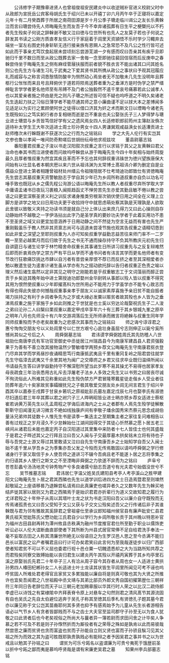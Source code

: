 <!-- { "loadSidebar": true } -->
　　公讳修字子期豫章进贤人也曾祖俊祖安民建炎中以收逆贼补官进义校尉父时中从政郎为宣抚岳公宾客母胡氏生于绍兴已未以开禧丁卯六月丙午卒于正寝将以嘉定元年十有二月癸酉葬于所居之南荷田源是岁十月公季子瑭走临川谒公之友长乐黄榦泣而言曰瑭尝侍先人师晦庵先生而友吾子今不幸弃诸孤葬有日生平之梗槩托以不朽者先生殁矣子何说之辞榦谢不敏又泣曰徳与位世所有也先人之友莫子若也子何说之辞发其书读之公刚方质直孝友信义行于家庭着于闾里天资頴悟不乐时学少习輙弃去端坐一室左右图史持身斩斩无违行接亲族有恩赒人之急常恐不及凡公之性行皆可述如此而于事亲尤笃饮食起居未尝顷刻忘尝游芜湖一夕有感而叹曰吾亲其有疾乎旦即驰归千里不数日而至从政公既葬去家一舍毎一念至即驰往裴回信宿而后反庚申之春榦尝侍坐于晦庵先生之侧有麻绖菅屦扶服而前者貌不胜衣言不能出诸其口问其姓名则公也先生方与诸生习礼于武夷之下爱其贤书其所擕从政公之事状曰予观其冠履应礼而戚容与之称言词恳慤情防酸辛为恻然动心焉坐者无不加敬未几先生没明年且葬柩行公怅怅而来且号且拜俯伏于道若将陨焉送葬者重为之垂涕方是时伪学之禁严缙绅耻言学学者更名他师至有吊赙不及门者公独毅然不逺千里哀号痛慕若此公诚孝人也以其爱亲者施之师由是充之则凡子瑭之所述皆可信不疑也呜呼道之不明久矣诸老先生迭起力扶之习俗日薄学者不能尽通其师之意小廉曲谨不足以捄大本之差博闻多见适足以为实行之累顾使阿世之徒得以借口济其为奸之术而斯文日以堙晦今诸老先生既殁如公之笃实躬行者亦复相继而逝是岂不重哀也夫公娶张氏子三人梦得梦与瑭业进士瑭尝与乡贡皆笃信好学有父之遗风焉女四人长适修职郎前筠州主簿赵汝偩次适待补太学生王大年次适进士周士珍孙男女十四人男谦巽观咸益涣女长适漕贡进士赵师橹次未行榦既谢不获遂次公之行而为之铭铭曰
　　学之大先人伦行有实岂其文参也鲁以孝闻一唯间防奇勲嗟后世胡纷纭毋他求视兹坟
　　董县尉墓志铭
　　番阳董君叔重之子浚以书走汉阳叙次叔重之言行以求铭于其父之友黄榦曰君父治命也奉其书而泣进使者而问故呜呼榦尝从游于晦庵先生今四十年矣相与始终周旋最久且厚者惟叔重为然宜其疾且革而不予忘也其何辞叔重讳铢世为徳兴望族唐保大间始有以仕显名者本朝庆厯以来六世从祖讳渊为太常博士髙祖讳介卿为删定自是业儒益众登进士第者相踵曾祖材处州缙云令祖陵隠居不仕考琦迪功郎致仕有贤徳晦庵先生尝志其墓叔重天资警敏励志于学自其少年已为乡闾所称道叔重亦自负以功名可唾手致也既冠从乡之儒先程公洵游公语以晦庵先生所以教人者叔重尽弃所学取大学中庸语孟诸书日夜玩习裹粮入闽抠趋函丈不惮劳苦先生亦爱其勤且敏不倦以教之尝语之曰更宜深察圣贤义利之训反求诸身推类穷根渐次销伏使日用之间全在义理上立脚方是讲学之地又曰日用功夫更于收拾持守中就思虑萌处察其孰是天理孰是人欲取此舍彼以致敬义夹持之功读书须是就自己分上体认出来庶几得力又曰此心操则自存动静始终不越敬之一字伊洛拈出此字乃是圣学真的要妙功夫学者于此着实用功不患不至圣贤之域又曰更宜加意涵养于日用动静之间不然徒为空言无益而有害也先生严重刚毅虽乐于教人然非其资禀志尚可与适道未尝凌节施也观其告叔重之语精切恳到如此非爱之深望之至耶则叔重为人亦可知矣叔重学益勤志益苦往来师门率不一二岁輙一至至必越累月而后归故于先生之书无不通而操存持守不负其所教庆元初先生归自讲筵日与诸生论学于林竹精舍命叔重长其事诸生日所讲习叔重先与之反复辩难然后即而折衷焉伪学之禁方严有平日从学而不通书问者有讳言其学而更名他师者有变节改行狂歌痛饮挑达市肆以自污者有昔尝亲厚恨不荐已而反挤之者至其深相爱者亦勉以散遣生徒为逺害计诸生虽从学亦有为之揺动欲托辞以告归者叔重正色责之喻以理义然后诸生翕然以定非其见之明守之刚能若是乎叔重敏志工于文词藻丽而醇正尝贡于乡矣迨其晚年始中进士第授迪功郎婺州金华尉转从事郎以殁人皆以叔重不得究其用为恨然使叔重以少年即擢髙科为世所用必不能用力于学虽学亦不能专心致志而有得也得此失彼亦何憾哉叔重事亲孝于朋友义以诚家素厚喜施予亲旧贫不能自振者竭力扶持之有利于乡闾者争先为之岁或大祲必发粟以赈贫者故其殁也乡人皆为之垂涕焉叔重之施于家施于乡如此则推之于世犹是也士奚以穷达论哉娶祝氏生子二人浚之弟曰沦孙二人曰榘曰栗叔重以嘉定甲戌卒享年六十有三葬于其乡银城九峯之原卒之明年八月也先师没十有六年交游凋落后生无所师承而微言将絶榦与叔重生同年学同师叔重殁而予亦老矣故重为之悲感次其事而为之铭铭曰
　　师之诲兮谆谆君之惠兮恂恂交朋友兮以义处闾里兮以仁世方艰兮心逾壮身虽屈兮志则伸正以毙兮奚所憾尚其似之兮后之人
　　周舜弼墓志铭
　　君讳谟字舜弼姓周氏其先防稽人八世祖勍仕南唐李氏有军功官至御史中丞徙居江州瑞昌县今为南康军建昌县人君资强毅果于为善有不善立改其接物温然少警敏嗜学两预乡荐文公晦庵先生守南康君抠衣登门尽弃其学而学焉昼抄夜诵精思笃行南康抵武夷且千里有重冈复岭之阻君尝往就学先生守临漳去武夷又千余里其地为闽广之交瘴疠之乡君又往求卒业既归温绎所闻以书请益先生答曰讲学益勤持守不懈深慰所望当此岁寒不易其操尤不易得也居家孝友母丧疏食三年治丧悉用古礼斥去浮屠老子法乡人多效之先生又以书劳之曰居丧尽诚不徇流俗此人所难其见称重如此先生殁伪禁方严君冒隆寒戴星徒走偕乡人受业者往防葬年逾六十矣家故贫事孀嫂抚兄之子极其敬爱交朋友处乡闾无间言君生于绍兴辛酉其卒以嘉泰壬戌葬于甘泉乡箬坑之原祖妣彭氏墓左嘉定戊辰七月也娶李氏有淑徳尽妇道后君三年卒其葬以君之祔穴子三人晔昞昭皆业进士昞亦预乡荐女适进士蔡枢崔若讷黄万英先生以孔孟周程之学诲后进海内之士从之者郡有人焉先生殁学徒解散靳靳守旧闻漫无讲习微言不絶如线独康庐间有李敬子燔余国秀宋杰蔡元思念成胡伯量泳兄弟帅其徒数十人惟先生书是读季一集迭主之至期集主者之家往复问难相告以善有过规正之岁月浸久不少怠榦始仕江湖间因得交于其徒心忻然慕之愿卜居五老三峡间从诸君后未能也嘉定丙子自汉阳道过其里集中来防者十七人皆佳士也何其盛哉于是君之子晔述其父之行拜且泣曰吾父入闽与子交最厚墓木拱矣铭未立将有待也子辱与吾党之士游又辱过其里敢请又泣曰自先生守南康吾乡之士始知学自吾父入闽士始不逺千里从学吾乡之为季集亦吾父发之今殁而无传焉敢固以请呜呼舜弼之学行修诸身行于家又取信于乡人使吾师之道讲习不辍今吾病且老不能遂卜居之志将季集之约归语其乡人使行之斯文之不至湮晦非舜弼之力欤遂不辞而为之铭曰
　　庐阜兮苍苍彭蠡兮汤汤地灵兮钟秀物产兮多良诸儒兮励志吾道兮有光夫君兮始倡没世兮不忘
　　吴节推墓志铭
　　君讳居仁字温父姓吴氏建阳县考亭人考亭溪山之胜甲建阳文公晦庵先生卜居之君其西隣也先生以道学训后进四方之士日造焉暨君至则竦然起敬延之上座语移晷乃退榦尝私请焉曰此真廉吏也嗟异者久之又数年先生为榦买地结庐徙其家以居则又为君之西隣焉于是始识君君亦折辈行为道义交故知君之履行为尤详君殁之十年仲子从周以其壻叶士龙之状为书走汉阳曰吾父以廉介自守既殁而无传焉诸孤责也又曰吾父受知于文公又获与子交文公殁矣述吾父之行传诸后非子其谁榦既与君为邻有雅故其奚辞君之曾祖睿仕至承议郎知福州侯官县有廉声妣安仁县君黄氏祖天觉妣陈氏父懋功妣江氏君自少以学行为乡闾所敬长贡于其州晚以特恩补官为福州古田县尉再转为潭州攸县丞秩满为融州节度推官君仕所至勤于职业以儒饰吏听讼必以人伦大谊断曲直部使者下其所断为州县式居官常俸不足自给君洗手奉法一毫不妄取古田之人称其清廉世所絶无以俗语目之为生罗汉邑人思之至今丞满不能归邑长以富民之讼产者嘱君且曰行计可办矣君笑曰此言何为至我哉遂徒步以归广西部使者知君贫不可以不义屈也委君行视十邑仓粟一切餽遗悉却之大为当路所知共荐之而君殁矣同寮交致赙始能以丧归君生以建炎丙午其殁以开禧丙寅葬于其乡均亭里石溪之原娶翁氏先君二十年卒子三人有洽从周子容今其存者从周也女一人适进士黄拱孙男四人椿田杞郴孙女二人长适进士叶士龙读其状皆生平闾里所闻见可考不诬也呜呼贫固人所难处君老得官且家贫又多累独能以廉自将是则真可敬也其为大贤之所推许也宜矣吾闻君之八世祖殿中丞文靖与其弟比部员外郎文秀自国初擢第歴仕三朝祥符三年同日告老辞位而天子以三朝元老加赐章服以华其行时人荣之以比汉二疏侍郎李虚已以诗饯之有棠棣隂中齐拜表脊令原上对悬车之句然则君之清风髙节其源流固有自也吴氏之先自太伯避位逃奔于吴孔子称其至徳其后季札有贤徳孔子题其墓今君亦以廉见称于文公岂其苗裔耶何其多贤也抑予有感焉始予为儿童从先生长者游相告语必以气节乡人有贪者皆鄙贱而不与之齿士大夫官至监司郡守子孙至无以为食人犹敬之曰此贤者后也今老矣视俗之所尚大与曩者异一簿若尉而求田问舍之计毕矣人争慕之若不可及不若是则子孙惸然折而为厮役者有之荣辱之殊如是孰肯以此而易彼哉然尝思之廉而贫贤也贪而富盗也贫而子孙能自立则又贤也富而子孙骄且騃习见其父祖之所为而效之其为盗可胜既耶孰贵孰贱必有能辩之者予因吴君之事并书之以为世戒且以勉其子孙铭之曰
　　谓贫为可乐兮跖名以盗谓廉为可贵兮夷死于饿歴前圣以折中兮跖之鄙而夷是慕呜呼贤哉是谓有宋廉吏吴君之墓
　　知果州李兵部墓志铭
